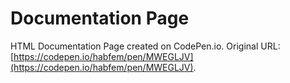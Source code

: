 # Documentation Page

HTML Documentation Page created on CodePen.io. Original URL: [https://codepen.io/habfem/pen/MWEGLJV](https://codepen.io/habfem/pen/MWEGLJV).



